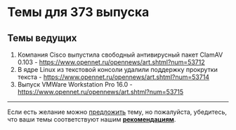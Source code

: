 # Темы для 373 выпуска

## Темы ведущих

1. Компания Cisco выпустила свободный антивирусный пакет ClamAV 0.103 - https://www.opennet.ru/opennews/art.shtml?num=53712
1. В ядре Linux из текстовой консоли удалили поддержку прокрутки текста - https://www.opennet.ru/opennews/art.shtml?num=53714
1. Выпуск VMWare Workstation Pro 16.0 - https://www.opennet.ru/opennews/art.shtml?num=53715

---

Если есть желание можно [предложить](themes_from_listeners.md) тему, но пожалуйста, убедитесь, что ваши темы соответствуют нашим **[рекомендациям](Recommendations_for_the_proposed_topics.md)**.
